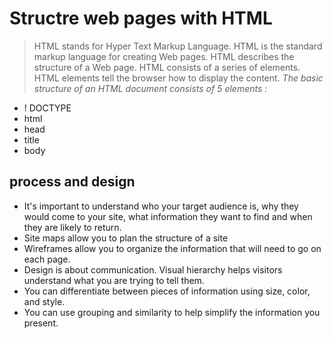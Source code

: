 # Structre web pages with HTML

>HTML stands for Hyper Text Markup Language. HTML is the standard markup language for creating Web pages. HTML describes the structure of a Web page. HTML consists of a series of elements. HTML elements tell the browser how to display the content.
*The basic structure of an HTML document consists of 5 elements :*

* ! DOCTYPE
* html
* head
* title
* body

## process and design

* It's important to understand who your target audience is, why they would come to your site, what information they want to find and when they are likely to return.
* Site maps allow you to plan the structure of a site
* Wireframes allow you to organize the information that will need to go on each page.
* Design is about communication. Visual hierarchy helps visitors understand what you are trying to tell them.
* You can differentiate between pieces of information using size, color, and style.
* You can use grouping and similarity to help simplify the information you present.
